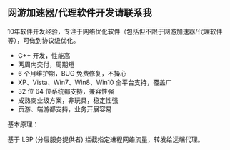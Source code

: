 ## 网游加速器/代理软件开发请联系我

10年软件开发经验，专注于网络优化软件（包括但不限于网游加速器/代理软件等），可做到协议级优化。

* C++ 开发，性能高
* 两周内交付，周期短
* 6 个月维护期，BUG 免费修复，不操心
* XP、Vista、Win7、Win8、Win10 全平台支持，覆盖广
* 32 位 64 位系统都支持，兼容性强
* 成熟商业级方案，非玩具，稳定性强
* 页游、端游都支持，业务开展容易

基本原理：

基于 LSP (分层服务提供者) 拦截指定进程网络流量，转发给远端代理。
